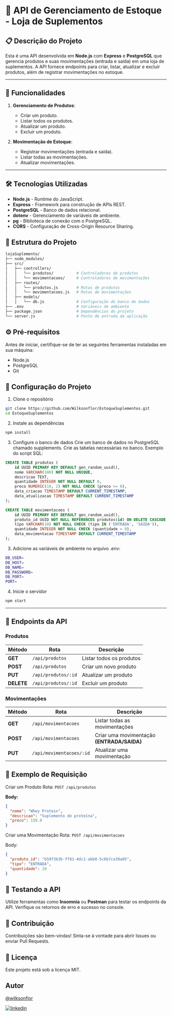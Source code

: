 # 🛒 API de Gerenciamento de Estoque - Loja de Suplementos

## 📋 Descrição do Projeto

Esta é uma API desenvolvida em **Node.js** com **Express** e **PostgreSQL** que gerencia produtos e suas movimentações (entrada e saída) em uma loja de suplementos. A API fornece endpoints para criar, listar, atualizar e excluir produtos, além de registrar movimentações no estoque.

---

## 🚀 Funcionalidades

1. **Gerenciamento de Produtos**:

   - Criar um produto.
   - Listar todos os produtos.
   - Atualizar um produto.
   - Excluir um produto.

2. **Movimentação de Estoque**:
   - Registrar movimentações (entrada e saída).
   - Listar todas as movimentações.
   - Atualizar movimentações.

---

## 🛠️ Tecnologias Utilizadas

- **Node.js** - Runtime do JavaScript.
- **Express** - Framework para construção de APIs REST.
- **PostgreSQL** - Banco de dados relacional.
- **dotenv** - Gerenciamento de variáveis de ambiente.
- **pg** - Biblioteca de conexão com o PostgreSQL.
- **CORS** - Configuração de Cross-Origin Resource Sharing.

## 📂 Estrutura do Projeto

```bash
lojaSuplemento/
├── node_modules/
├── src/
│   ├── controllers/
│   │   └── produtos/          # Controladores de produtos
│   │   └── movimentacoes/     # Controladores de movimentações
│   ├── routes/
│   │   └── produtos.js        # Rotas de produtos
│   │   └── movimentacoes.js   # Rotas de movimentações
│   ├── models/
│   │   └── db.js              # Configuração do banco de dados
├── .env                       # Variáveis de ambiente
├── package.json               # Dependências do projeto
└── server.js                  # Ponto de entrada da aplicação
```

## ⚙️ Pré-requisitos

Antes de iniciar, certifique-se de ter as seguintes ferramentas instaladas em sua máquina:

- Node.js
- PostgreSQL
- Git

## 📝 Configuração do Projeto

1. Clone o repositório

```bash
git clone https://github.com/Wilksonflor/EstoqueSuplementos.git
cd EstoqueSuplementos
```

2. Instale as dependências

```bash
npm install
```

3. Configure o banco de dados
   Crie um banco de dados no PostgreSQL chamado supplements.
   Crie as tabelas necessárias no banco. Exemplo do script SQL:

```sql
CREATE TABLE produtos (
    id UUID PRIMARY KEY DEFAULT gen_random_uuid(),
    nome VARCHAR(100) NOT NULL UNIQUE,
    descricao TEXT,
    quantidade INTEGER NOT NULL DEFAULT 0,
    preco NUMERIC(10, 2) NOT NULL CHECK (preco >= 0),
    data_criacao TIMESTAMP DEFAULT CURRENT_TIMESTAMP,
    data_atualizacao TIMESTAMP DEFAULT CURRENT_TIMESTAMP
);

CREATE TABLE movimentacoes (
    id UUID PRIMARY KEY DEFAULT gen_random_uuid(),
    produto_id UUID NOT NULL REFERENCES produtos(id) ON DELETE CASCADE,
    tipo VARCHAR(10) NOT NULL CHECK (tipo IN ('ENTRADA', 'SAIDA')),
    quantidade INTEGER NOT NULL CHECK (quantidade > 0),
    data_movimentacao TIMESTAMP DEFAULT CURRENT_TIMESTAMP
);
```

3. Adicione as variáveis de ambiente no arquivo .env:

```bash
DB_USER=
DB_HOST=
DB_NAME=
DB_PASSWORD=
DB_PORT=
PORT=
```

4. Inicie o servidor

```bash
npm start
```

---

## 📡 Endpoints da API

### Produtos

| Método     | Rota                | Descrição                |
| ---------- | ------------------- | ------------------------ |
| **GET**    | `/api/produtos`     | Listar todos os produtos |
| **POST**   | `/api/produtos`     | Criar um novo produto    |
| **PUT**    | `/api/produtos/:id` | Atualizar um produto     |
| **DELETE** | `/api/produtos/:id` | Excluir um produto       |

### Movimentações

| Método   | Rota                     | Descrição                                  |
| -------- | ------------------------ | ------------------------------------------ |
| **GET**  | `/api/movimentacoes`     | Listar todas as movimentações              |
| **POST** | `/api/movimentacoes`     | Criar uma movimentação **(ENTRADA/SAIDA)** |
| **PUT**  | `/api/movimentacoes/:id` | Atualizar uma movimentação                 |

## 🔎 Exemplo de Requisição

Criar um Produto
Rota: `POST /api/produtos`

**Body:**

```json
{
  "nome": "Whey Protein",
  "descricao": "Suplemento de proteína",
  "preco": 150.0
}
```

Criar uma Movimentação
Rota: `POST /api/movimentacoes`

Body:

```json
{
  "produto_id": "b59f3b3b-ff81-4dc1-abb0-5c6b7ca39a05",
  "tipo": "ENTRADA",
  "quantidade": 10
}
```

## 🧪 Testando a API

Utilize ferramentas como **Insomnia** ou **Postman** para testar os endpoints da API.
Verifique os retornos de erro e sucesso no console.

## 🤝 Contribuição

Contribuições são bem-vindas! Sinta-se à vontade para abrir
Issues ou enviar Pull Requests.

## 📜 Licença

Este projeto está sob a licença MIT.

## Autor

 [@wilksonflor](https://www.github.com/wilksonflor)

 [![linkedin](https://img.shields.io/badge/linkedin-0A66C2?style=for-the-badge&logo=linkedin&logoColor=white)](https://www.linkedin.com/in/wilksonflor/)
